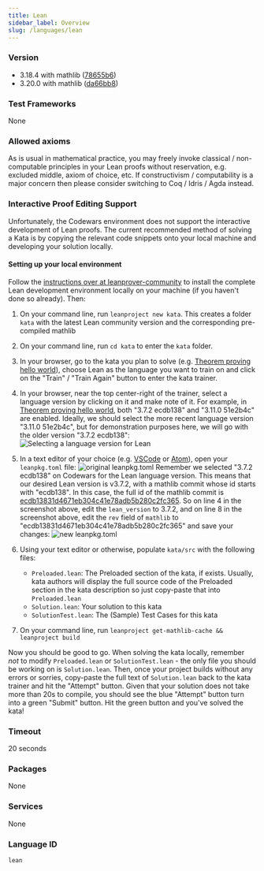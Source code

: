 ```yaml
---
title: Lean
sidebar_label: Overview
slug: /languages/lean
---
```



### Version

- 3.18.4 with mathlib ([78655b6](https://github.com/leanprover-community/mathlib/tree/78655b6eef558ccb36772934ed98ed83d9a56802))
- 3.20.0 with mathlib ([da66bb8](https://github.com/leanprover-community/mathlib/tree/da66bb81bf0466335bae82077f0c335dfe53aeb3))

### Test Frameworks

None

### Allowed axioms

As is usual in mathematical practice, you may freely invoke classical / non-computable principles in your Lean proofs without reservation, e.g. excluded middle, axiom of choice, etc. If constructivism / computability is a major concern then please consider switching to Coq / Idris / Agda instead.

### Interactive Proof Editing Support

Unfortunately, the Codewars environment does not support the interactive development of Lean proofs. The current recommended method of solving a Kata is by copying the relevant code snippets onto your local machine and developing your solution locally.

#### Setting up your local environment

Follow the [instructions over at leanprover-community](https://leanprover-community.github.io/get_started.html) to install the complete Lean development environment locally on your machine (if you haven't done so already). Then:

1. On your command line, run `leanproject new kata`. This creates a folder `kata` with the latest Lean community version and the corresponding pre-compiled mathlib
1. On your command line, run `cd kata` to enter the `kata` folder.
1. In your browser, go to the kata you plan to solve (e.g. [Theorem proving hello world](https://www.codewars.com/kata/5c879811bc562909bf65c8e6/)), choose Lean as the language you want to train on and click on the "Train" / "Train Again" button to enter the kata trainer.
1. In your browser, near the top center-right of the trainer, select a language version by clicking on it and make note of it. For example, in [Theorem proving hello world](https://www.codewars.com/kata/5c879811bc562909bf65c8e6/), both "3.7.2 ecdb138" and "3.11.0 51e2b4c" are enabled. Ideally, we should select the more recent language version "3.11.0 51e2b4c", but for demonstration purposes here, we will go with the older version "3.7.2 ecdb138": ![Selecting a language version for Lean](https://i.imgur.com/eHw51GA.png)
1. In a text editor of your choice (e.g. [VSCode](https://code.visualstudio.com) or [Atom](https://atom.io)), open your `leanpkg.toml` file: ![original `leanpkg.toml`](https://i.imgur.com/ZFYWKKF.png) Remember we selected "3.7.2 ecdb138" on Codewars for the Lean language version. This means that our desired Lean version is v3.7.2, with a mathlib commit whose id starts with "ecdb138". In this case, the full id of the mathlib commit is [ecdb13831d4671eb304c41e78adb5b280c2fc365](https://github.com/leanprover-community/mathlib/tree/ecdb13831d4671eb304c41e78adb5b280c2fc365). So on line 4 in the screenshot above, edit the `lean_version` to 3.7.2, and on line 8 in the screenshot above, edit the `rev` field of `mathlib` to "ecdb13831d4671eb304c41e78adb5b280c2fc365" and save your changes: ![new `leanpkg.toml`](https://i.imgur.com/hMMx5Ft.png)
1. Using your text editor or otherwise, populate `kata/src` with the following files:

   - `Preloaded.lean`: The Preloaded section of the kata, if exists. Usually, kata authors will display the full source code of the Preloaded section in the kata description so just copy-paste that into `Preloaded.lean`
   - `Solution.lean`: Your solution to this kata
   - `SolutionTest.lean`: The (Sample) Test Cases for this kata
1. On your command line, run `leanproject get-mathlib-cache && leanproject build`

Now you should be good to go. When solving the kata locally, remember _not_ to modify `Preloaded.lean` or `SolutionTest.lean` - the only file you should be working on is `Solution.lean`. Then, once your project builds without any errors or sorries, copy-paste the full text of `Solution.lean` back to the kata trainer and hit the "Attempt" button. Given that your solution does not take more than 20s to compile, you should see the blue "Attempt" button turn into a green "Submit" button. Hit the green button and you've solved the kata!

### Timeout

20 seconds

### Packages

None

### Services

None

### Language ID

`lean`
